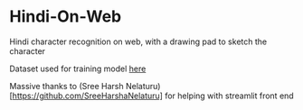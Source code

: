 # Hindi-On-Web
Hindi character recognition on web, with a drawing pad to sketch the character

Dataset used for training model [here](https://www.kaggle.com/ashokpant/devanagari-character-dataset/version/1)

Massive thanks to (Sree Harsh Nelaturu)[https://github.com/SreeHarshaNelaturu]  for helping with streamlit front end
